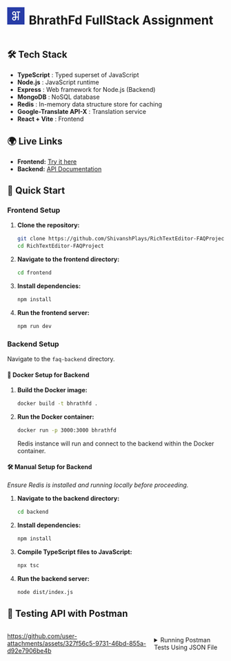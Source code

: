 <div style="display: flex; align-items: center;">
  <img src="./frontend/public/bhrathfd_logo.png" alt="Logo" width="40" height="40">
  <h1 style="margin-left: 10px;">BhrathFd FullStack Assignment</h1>
</div>

## 🛠️ Tech Stack

- **TypeScript** : Typed superset of JavaScript
- **Node.js** : JavaScript runtime
- **Express** : Web framework for Node.js (Backend)
- **MongoDB** : NoSQL database
- **Redis** : In-memory data structure store for caching
- **Google-Translate API-X** : Translation service
- **React + Vite** : Frontend 

## 🌍 Live Links

- **Frontend:** [Try it here](https://faq-bharatfdproject.shivanshsaxena.tech/)
- **Backend:** [API Documentation](https://texteditorbe.shivanshsaxena.tech/api/faqs)
  
## 🚀 Quick Start

### Frontend Setup

1. **Clone the repository:**

   ```bash
   git clone https://github.com/ShivanshPlays/RichTextEditor-FAQProject
   cd RichTextEditor-FAQProject
   ```

2. **Navigate to the frontend directory:**

   ```bash
   cd frontend
   ```

3. **Install dependencies:**

   ```bash
   npm install
   ```

4. **Run the frontend server:**

   ```bash
   npm run dev
   ```

### Backend Setup

Navigate to the `faq-backend` directory.

#### 🐳 Docker Setup for Backend

1. **Build the Docker image:**

   ```bash
   docker build -t bhrathfd .
   ```

2. **Run the Docker container:**

   ```bash
   docker run -p 3000:3000 bhrathfd
   ```
   
   Redis instance will run and connect to the backend within the Docker container.

#### 🛠️ Manual Setup for Backend

_Ensure Redis is installed and running locally before proceeding._

1. **Navigate to the backend directory:**

   ```bash
   cd backend
   ```

2. **Install dependencies:**

   ```bash
   npm install
   ```

3. **Compile TypeScript files to JavaScript:**

   ```bash
   npx tsc
   ```

4. **Run the backend server:**

   ```bash
   node dist/index.js
   ```

## 📌 Testing API with Postman

<div style="display: flex; align-items: center;">

  https://github.com/user-attachments/assets/327f56c5-9731-46bd-855a-d92e7906be4b

<details>
  <summary>Running Postman Tests Using JSON File</summary>

### Step 1: Install Postman (If Not Already Installed)
- Download and install Postman from [Postman’s official website](https://www.postman.com/downloads/).

### Step 2: Import the JSON Collection
1. Open Postman.
2. Click on **File** → **Import**.
3. Select the provided JSON file [Link to JSON file](https://github.com/ShivanshPlays/RichTextEditor-FAQProject/blob/main/faq-backend/BharatFD%20API%20Testing.postman_collection.json).
4. Click **Open** to import the collection.

### Step 3: Set Up Environment Variables
- Click on the **Environments** tab in Postman.
- Create a new environment and add the required variables:
  - `Prod_Base_URL`: Set this to the base URL of the API (https://texteditorbe.shivanshsaxena.tech).

### Step 4: Run the Tests
1. Navigate to the **Collection Runner** in Postman.
2. Select the imported collection (**BharatFD API Testing**).
3. Click **Run Collection**.

### Step 5: Check Test Results
- The results will display the status of each test (Pass/Fail).
- You can click on individual requests to see response details.

</details>

---
